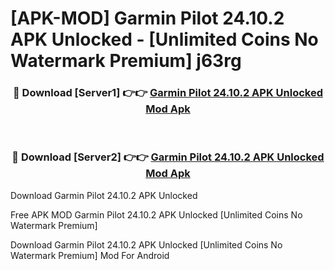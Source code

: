 # [APK-MOD] Garmin Pilot 24.10.2 APK Unlocked - [Unlimited Coins No Watermark Premium] j63rg



<div align="center">
<h3>🔴 Download [Server1] 👉👉 <a href="https://momento.my/?title=Garmin_Pilot_24.10.2_APK_Unlocked">Garmin Pilot 24.10.2 APK Unlocked Mod Apk</a></h3><br>

<h3>🔴 Download [Server2] 👉👉 <a href="https://momento.my/?title=Garmin_Pilot_24.10.2_APK_Unlocked">Garmin Pilot 24.10.2 APK Unlocked Mod Apk</a></h3>
</div>



Download Garmin Pilot 24.10.2 APK Unlocked 

Free APK MOD Garmin Pilot 24.10.2 APK Unlocked [Unlimited Coins No Watermark Premium]

Download Garmin Pilot 24.10.2 APK Unlocked [Unlimited Coins No Watermark Premium] Mod For Android
